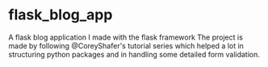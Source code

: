 # flask_blog_app
A flask blog application I made with the flask framework
The project is made by following @CoreyShafer's tutorial series which helped a lot in structuring python packages and in handling some detailed form validation.
